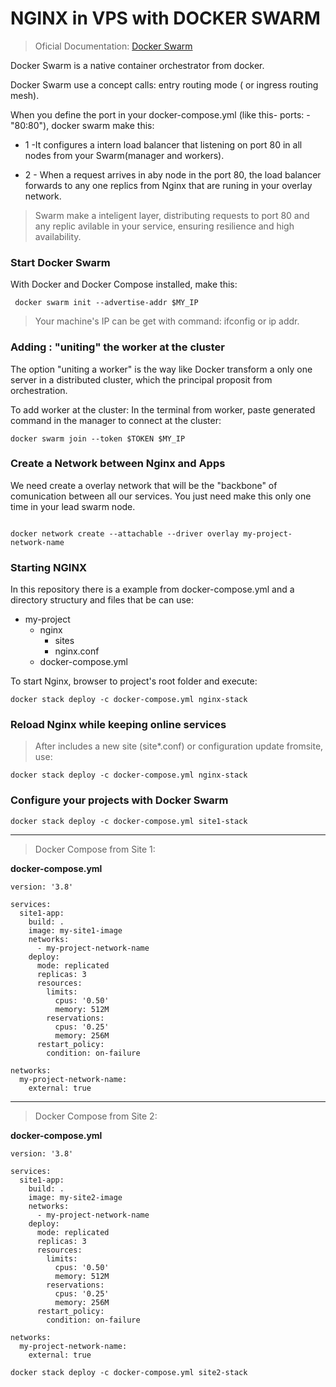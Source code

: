 # NGINX in VPS with DOCKER SWARM

> Oficial Documentation: [Docker Swarm](https://docs.docker.com/engine/swarm/)

Docker Swarm is a native container orchestrator from docker.

Docker Swarm use a concept calls: entry  routing mode ( or ingress routing mesh).

When you define the port in your docker-compose.yml (like this- ports: -"80:80"), docker swarm make this:


* 1 -It configures a intern load balancer that listening on port 80 in all nodes from your Swarm(manager and workers).


* 2 - When a request arrives in aby node in the port 80, the load balancer forwards to any one replics from Nginx that are runing in your overlay network.  

>  Swarm make a inteligent layer, distributing requests to port 80 and any replic avilable in your service, ensuring resilience and high availability.


### Start Docker Swarm 

With Docker and Docker Compose installed, make this:

```
 docker swarm init --advertise-addr $MY_IP
```
>  Your machine's IP can be get with command: ifconfig or ip addr.

### Adding : "uniting" the worker at the cluster 

The option "uniting a worker" is the way like Docker transform a only one server in a distributed cluster, which the principal proposit from orchestration. 

To add worker at the cluster: In the terminal from worker, paste generated command in the manager to connect at the cluster:


```
docker swarm join --token $TOKEN $MY_IP
```

### Create a Network between Nginx and Apps 

We need create a overlay network that will be the "backbone" of comunication between all our services. 
You just need make this only one time in your lead swarm node.

```

docker network create --attachable --driver overlay my-project-network-name
```
### Starting NGINX 

In this repository there is a example from docker-compose.yml and a directory structury and files that be can use:

- my-project
    - nginx
        - sites
        - nginx.conf
    - docker-compose.yml



To start Nginx, browser to project's root folder and execute: 


```
docker stack deploy -c docker-compose.yml nginx-stack
```

### Reload Nginx while keeping online services 

> After includes a new site (site*.conf) or configuration update fromsite, use:


```
docker stack deploy -c docker-compose.yml nginx-stack
```

### Configure your projects with Docker Swarm 

```
docker stack deploy -c docker-compose.yml site1-stack
```
---

> Docker Compose from Site 1:

**docker-compose.yml**

```
version: '3.8'

services:
  site1-app:
    build: .
    image: my-site1-image
    networks:
      - my-project-network-name
    deploy:
      mode: replicated
      replicas: 3
      resources:
        limits:
          cpus: '0.50'
          memory: 512M
        reservations:
          cpus: '0.25'
          memory: 256M
      restart_policy:
        condition: on-failure

networks:
  my-project-network-name:
    external: true
```
---

> Docker Compose from Site 2:

**docker-compose.yml**

```
version: '3.8'

services:
  site1-app:
    build: .
    image: my-site2-image
    networks:
      - my-project-network-name
    deploy:
      mode: replicated
      replicas: 3
      resources:
        limits:
          cpus: '0.50'
          memory: 512M
        reservations:
          cpus: '0.25'
          memory: 256M
      restart_policy:
        condition: on-failure

networks:
  my-project-network-name:
    external: true
```

```
docker stack deploy -c docker-compose.yml site2-stack
```

